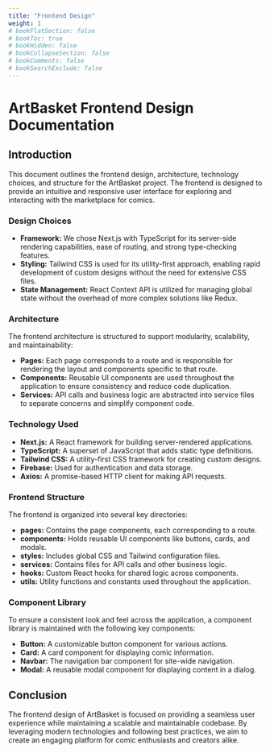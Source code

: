 ```yaml
---
title: "Frontend Design"
weight: 1
# bookFlatSection: false
# bookToc: true
# bookHidden: false
# bookCollapseSection: false
# bookComments: false
# bookSearchExclude: false
---
```


# ArtBasket Frontend Design Documentation

## Introduction

This document outlines the frontend design, architecture, technology choices, and structure for the ArtBasket project. The frontend is designed to provide an intuitive and responsive user interface for exploring and interacting with the marketplace for comics.

### Design Choices

- **Framework:** We chose Next.js with TypeScript for its server-side rendering capabilities, ease of routing, and strong type-checking features.
- **Styling:** Tailwind CSS is used for its utility-first approach, enabling rapid development of custom designs without the need for extensive CSS files.
- **State Management:** React Context API is utilized for managing global state without the overhead of more complex solutions like Redux.

### Architecture

The frontend architecture is structured to support modularity, scalability, and maintainability:

- **Pages:** Each page corresponds to a route and is responsible for rendering the layout and components specific to that route.
- **Components:** Reusable UI components are used throughout the application to ensure consistency and reduce code duplication.
- **Services:** API calls and business logic are abstracted into service files to separate concerns and simplify component code.

### Technology Used

- **Next.js:** A React framework for building server-rendered applications.
- **TypeScript:** A superset of JavaScript that adds static type definitions.
- **Tailwind CSS:** A utility-first CSS framework for creating custom designs.
- **Firebase:** Used for authentication and data storage.
- **Axios:** A promise-based HTTP client for making API requests.

### Frontend Structure

The frontend is organized into several key directories:

- **pages:** Contains the page components, each corresponding to a route.
- **components:** Holds reusable UI components like buttons, cards, and modals.
- **styles:** Includes global CSS and Tailwind configuration files.
- **services:** Contains files for API calls and other business logic.
- **hooks:** Custom React hooks for shared logic across components.
- **utils:** Utility functions and constants used throughout the application.

### Component Library

To ensure a consistent look and feel across the application, a component library is maintained with the following key components:

- **Button:** A customizable button component for various actions.
- **Card:** A card component for displaying comic information.
- **Navbar:** The navigation bar component for site-wide navigation.
- **Modal:** A reusable modal component for displaying content in a dialog.

## Conclusion

The frontend design of ArtBasket is focused on providing a seamless user experience while maintaining a scalable and maintainable codebase. By leveraging modern technologies and following best practices, we aim to create an engaging platform for comic enthusiasts and creators alike.
